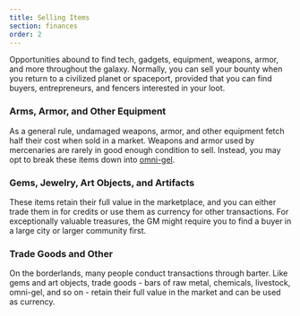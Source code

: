 ```yaml
---
title: Selling Items
section: finances
order: 2
---
```

Opportunities abound to find tech, gadgets, equipment, weapons, armor, and more throughout the galaxy. Normally, you can
sell your bounty when you return to a civilized planet or spaceport, provided that you can find buyers, entrepreneurs, and
fencers interested in your loot.

### Arms, Armor, and Other Equipment
As a general rule, undamaged weapons, armor, and other equipment fetch half their cost when sold in a market. Weapons
and armor used by mercenaries are rarely in good enough condition to sell. Instead, you may opt to break these items down
into [omni-gel](/manual/equipment#omni-gel).

### Gems, Jewelry, Art Objects, and Artifacts
These items retain their full value in the marketplace, and you can either trade them in for credits or use them as currency
for other transactions. For exceptionally valuable treasures, the GM might require you to find a buyer in a large city or
larger community first.

### Trade Goods and Other
On the borderlands, many people conduct transactions through barter. Like gems and art objects, trade goods - bars of
raw metal, chemicals, livestock, omni-gel, and so on - retain their full value in the market and can be used as currency.

<me-source-reference pages="62"></me-source-reference>
